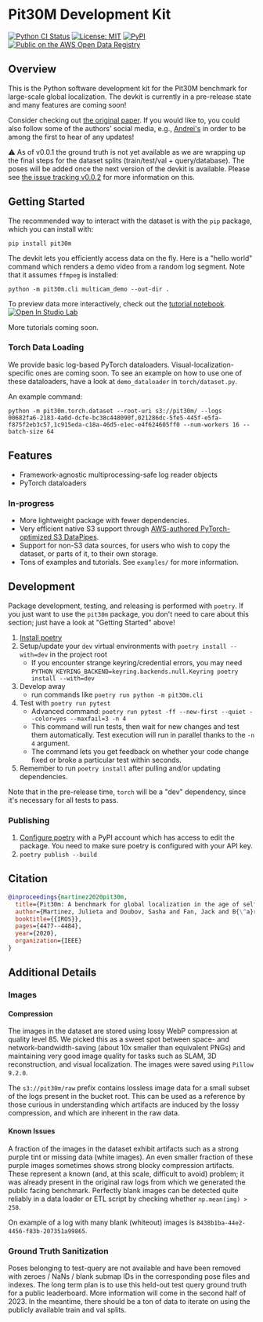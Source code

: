 # Pit30M Development Kit

[![Python CI Status](https://github.com/pit30m/pit30m/actions/workflows/ci.yaml/badge.svg)](https://github.com/pit30m/pit30m/actions/workflows/ci.yaml)
[![License: MIT](https://img.shields.io/badge/License-MIT-green.svg)](./LICENSE)
[![PyPI](https://img.shields.io/pypi/v/pit30m)](https://pypi.org/project/pit30m/)
[![Public on the AWS Open Data Registry](https://shields.io/badge/Open%20Data%20Registry-public-green?logo=amazonaws&style=flat)](#)

## Overview
This is the Python software development kit for the Pit30M benchmark for large-scale global localization. The devkit is currently in a pre-release state and many features are coming soon!

Consider checking out [the original paper](https://arxiv.org/abs/2012.12437). If you would like to, you could also follow some of the authors' social media, e.g., [Andrei's](https://twitter.com/andreib) in order to be among
the first to hear of any updates!

:warning: As of v0.0.1 the ground truth is not yet available as we are wrapping up the final steps for the dataset splits (train/test/val + query/database). The poses will be added once the next version of the devkit is available. Please see [the issue tracking v0.0.2](https://github.com/pit30m/pit30m/issues/20) for more information on this.

## Getting Started

The recommended way to interact with the dataset is with the `pip` package, which you can install with:

`pip install pit30m`

The devkit lets you efficiently access data on the fly. Here is a "hello world" command which renders a demo video from a random log segment. Note that it assumes `ffmpeg` is installed:

`python -m pit30m.cli multicam_demo --out-dir .`

To preview data more interactively, check out the [tutorial notebook](examples/tutorial_00_introduction.ipynb).
[![Open In Studio Lab](https://studiolab.sagemaker.aws/studiolab.svg)](https://studiolab.sagemaker.aws/import/github/pit30m/pit30m/blob/main/examples/tutorial_00_introduction.ipynb)

More tutorials coming soon.

### Torch Data Loading

We provide basic log-based PyTorch dataloaders. Visual-localization-specific ones are coming soon. To see an
example on how to use one of these dataloaders, have a look at `demo_dataloader` in `torch/dataset.py`.

An example command:

```
python -m pit30m.torch.dataset --root-uri s3://pit30m/ --logs 00682fa6-2183-4a0d-dcfe-bc38c448090f,021286dc-5fe5-445f-e5fa-f875f2eb3c57,1c915eda-c18a-46d5-e1ec-e4f624605ff0 --num-workers 16 --batch-size 64
```

## Features

 * Framework-agnostic multiprocessing-safe log reader objects
 * PyTorch dataloaders

### In-progress
 * More lightweight package with fewer dependencies.
 * Very efficient native S3 support through [AWS-authored PyTorch-optimized S3 DataPipes](https://aws.amazon.com/blogs/machine-learning/announcing-the-amazon-s3-plugin-for-pytorch/).
 * Support for non-S3 data sources, for users who wish to copy the dataset, or parts of it, to their own storage.
 * Tons of examples and tutorials. See `examples/` for more information.


## Development

Package development, testing, and releasing is performed with `poetry`. If you just want to use the `pit30m` package, you don't need to care about this section; just have a look at "Getting Started" above!

 1. [Install poetry](https://python-poetry.org/docs/)
 2. Setup/update your `dev` virtual environments with `poetry install --with=dev` in the project root
    - If you encounter strange keyring/credential errors, you may need `PYTHON_KEYRING_BACKEND=keyring.backends.null.Keyring poetry install --with=dev`
 3. Develop away
    - run commands like `poetry run python -m pit30m.cli`
 4. Test with `poetry run pytest`
    - Advanced command: `poetry run pytest -ff --new-first --quiet --color=yes --maxfail=3 -n 4`
    - This command will run tests, then wait for new changes and test them automatically. Test execution will run in parallel thanks to the `-n 4` argument.
    - The command lets you get feedback on whether your code change fixed or broke a particular test within seconds.
 5. Remember to run `poetry install` after pulling and/or updating dependencies.


Note that in the pre-release time, `torch` will be a "dev" dependency, since it's necessary for all tests to pass.

### Publishing

 1. [Configure poetry](https://www.digitalocean.com/community/tutorials/how-to-publish-python-packages-to-pypi-using-poetry-on-ubuntu-22-04) with a PyPI account which has access to edit the package. You need to make sure poetry is configured with your API key.
 2. `poetry publish --build`


## Citation

```bibtex
@inproceedings{martinez2020pit30m,
  title={Pit30m: A benchmark for global localization in the age of self-driving cars},
  author={Martinez, Julieta and Doubov, Sasha and Fan, Jack and B{\^a}rsan, Ioan Andrei and Wang, Shenlong and M{\'a}ttyus, Gell{\'e}rt and Urtasun, Raquel},
  booktitle={{IROS}},
  pages={4477--4484},
  year={2020},
  organization={IEEE}
}
```

## Additional Details

### Images

#### Compression
The images in the dataset are stored using lossy WebP compression at quality level 85. We picked this as a sweet spot between space- and network-bandwidth-saving (about 10x smaller than equivalent PNGs) and maintaining very good image quality for tasks such as SLAM, 3D reconstruction, and visual localization. The images were saved using `Pillow 9.2.0`.

The `s3://pit30m/raw` prefix contains lossless image data for a small subset of the logs present in the bucket root. This can be used as a reference by those curious in understanding which artifacts are induced by the lossy compression, and which are inherent in the raw data.

#### Known Issues

A fraction of the images in the dataset exhibit artifacts such as a strong purple tint or missing data (white images). An even smaller fraction of these purple images sometimes shows strong blocky compression artifacts. These represent a known (and, at this scale, difficult to avoid) problem; it was already present in the original raw logs from which we generated the public facing benchmark. Perfectly blank images can be detected quite reliably in a data loader or ETL script by checking whether `np.mean(img) > 250`.

On example of a log with many blank (whiteout) images is `8438b1ba-44e2-4456-f83b-207351a99865`.

### Ground Truth Sanitization

Poses belonging to test-query are not available and have been removed with zeroes / NaNs / blank submap IDs in the corresponding pose files and indexes. The long term plan is to use this held-out test query ground truth for a public leaderboard. More information will come in the second half of 2023. In the meantime, there should be a ton of data to iterate on using the publicly available train and val splits.